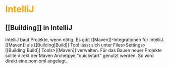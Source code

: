 # <font color = "orange">IntelliJ</font>
## [[Building]] in IntelliJ
IntelliJ baut Projekte, wenn nötig. Es gibt [[Maven]]-Integrationen für IntelliJ. [[Maven]] als [[Building|Build]] Tool lässt sich unter Files>Settings>[[Building|Build]] Tools>[[Maven]] verwalten.
Für das Bauen neuer Projekte sollte direkt der Maven Archetpye "quickstart" genutzt werden. So wird direkt eine pom.xml angelegt.